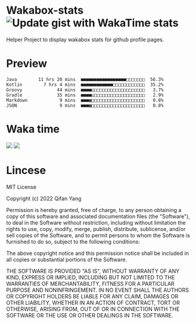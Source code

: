  # Wakabox-stats ![Update gist with WakaTime stats](https://github.com/underwindfall/wakabox-stats/workflows/Update%20gist%20with%20WakaTime%20stats/badge.svg)

  Helper Project to display wakabox stats for github profile pages. 
 # Preview 
  
  ```  
 Java        11 hrs 20 mins  ■■■■■■■■■■■■■■■■■□□□□□□□  56.3%
Kotlin        7 hrs 4 mins  ■■■■■■■■■■■■□□□□□□□□□□□□  35.2%
Groovy             44 mins  ■■■■◱□□□□□□□□□□□□□□□□□□□   3.7%
Gradle             35 mins  ■■■■◱□□□□□□□□□□□□□□□□□□□   2.9%
Markdown            9 mins  ■■■▦□□□□□□□□□□□□□□□□□□□□   0.8%
JSON                9 mins  ■■■▦□□□□□□□□□□□□□□□□□□□□   0.8% 
 ``` 
  
 
 
  
  # Waka time 

  ![](https://wakatime.com/share/@underwindfall/04fb31b6-0c1f-434d-b3a5-ac5e62f5364c.svg)
  ![](https://wakatime.com/share/@underwindfall/3d98f640-5c0f-4faf-b8df-1c48dec045b2.svg)
  
  # Lincese 

  MIT License

  Copyright (c) 2022 Qifan Yang
  
  Permission is hereby granted, free of charge, to any person obtaining a copy
  of this software and associated documentation files (the "Software"), to deal
  in the Software without restriction, including without limitation the rights
  to use, copy, modify, merge, publish, distribute, sublicense, and/or sell
  copies of the Software, and to permit persons to whom the Software is
  furnished to do so, subject to the following conditions:
  
  The above copyright notice and this permission notice shall be included in all
  copies or substantial portions of the Software.
  
  THE SOFTWARE IS PROVIDED "AS IS", WITHOUT WARRANTY OF ANY KIND, EXPRESS OR
  IMPLIED, INCLUDING BUT NOT LIMITED TO THE WARRANTIES OF MERCHANTABILITY,
  FITNESS FOR A PARTICULAR PURPOSE AND NONINFRINGEMENT. IN NO EVENT SHALL THE
  AUTHORS OR COPYRIGHT HOLDERS BE LIABLE FOR ANY CLAIM, DAMAGES OR OTHER
  LIABILITY, WHETHER IN AN ACTION OF CONTRACT, TORT OR OTHERWISE, ARISING FROM,
  OUT OF OR IN CONNECTION WITH THE SOFTWARE OR THE USE OR OTHER DEALINGS IN THE
  SOFTWARE.
